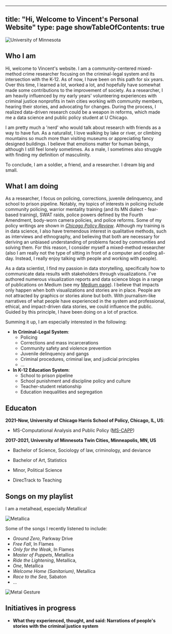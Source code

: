 
---
title: "Hi, Welcome to Vincent's Personal Website"
type: page
showTableOfContents: true
---

![University of Minnesota](/images/umn_campus.jpg "I love UMN")   


## Who I am

Hi, welcome to Vincent's website. I am a community-centered mixed-method crime researcher focusing on the criminal-legal system and its intersection with the K-12. As of now, I have been on this path for six years.  Over this time, I learned a lot, worked a lot, and hopefully have somewhat made some contributions to the improvement of society. As a researcher, I am heavily influenced by my early years' volunteering experiences with criminal justice nonprofits in twin cities working with community members, hearing their stories, and advocating for changes. During the process, I realized data-driven research could be a weapon in reforms, which made me a data science and public policy student at U Chicago.  

I am pretty much a 'nerd' who would talk about research with friends as a way to have fun. As a naturalist, I love walking by lake or river, or climbing mountains so much more than visiting museums or appreciating fancy designed buildings. I believe that emotions matter for human beings, although I still feel lonely sometimes. As a male, I sometimes also struggle with finding my definition of masculinity. 

To conclude, I am a soldier, a friend, and a researcher. I dream big and small. 

## What I am doing

As a researcher, I focus on policing, corrections, juvenile delinquency, and school to prison pipeline. Notably, my topics of interests in policing include community policing, warrior mentality training (and its MN dialect - fear-based training), SWAT raids, police powers defined by the Fourth Amendment, body-worn camera policies, and police reforms. Some of my policy writings are shown in [*Chicago Policy Review*](https://chicagopolicyreview.org/author/vincent-liu/). Although my training is in data science, I also have tremendous interest in qualitative methods, such as interviews and ethnography, and believing that both are necessary for deriving an unbiased understanding of problems faced by communities and solving them. For this reason, I consider myself a mixed-method researcher (also I am really not the type of sitting in front of a computer and coding all-day. Instead, I really enjoy talking with people and working with people).

As a data scientist, I find my passion in data storytelling, specifically how to communicate data results with stakeholders through visualizations. I've authored numerous visualization reports and data science blogs in a range of publications on Medium (see my [Medium page](https://jcvincentliu.medium.com)). I believe that impacts only happen when both visualizations and stories are in place. People are not attracted by graphics or stories alone but both. With journalism-like narratives of what people have experienced in the system and professional, ethical, and impact-driven data stories, we could influence the public. Guided by this principle, I have been doing on a lot of practice.   

Summing it up, I am especially interested in the following: 

- **In Criminal-Legal System**:
  - Policing
  - Corrections and mass incarcerations
  - Community safety and violence prevention
  - Juvenile delinquency and gangs
  - Criminal procedures, criminal law, and judicial principles
  - ... 
- **In K-12 Education System**:
  - School to prison pipeline 
  - School punishment and discipline policy and culture
  - Teacher-student relationship
  - Education inequalities and segregation


## Educaton

**2021-Now, University of Chicago Harris School of Policy, Chicago, IL, US**: 

* MS-Computational Analysis and Public Policy ([MS-CAPP](https://capp.cs.uchicago.edu/))

**2017-2021, University of Minnesota Twin Cities, Minneapolis, MN, US**

* Bachelor of Science, Sociology of law, criminology, and deviance

* Bachelor of Art, Statistics

* Minor, Political Science

* DirecTrack to Teaching


## Songs on my playlist

I am a metalhead, especially Metallica! 

![Metallica](/images/Metallica.jpg "Metallica") 

Some of the songs I recently listened to include:

- *Ground Zero*, Parkway Drive
- *Free Fall*, In Flames
- *Only for the Weak*, In Flames
- *Master of Puppets*, Metallica
- *Ride the Lightening*, Metallica,
- *One*, Metallica
- *Welcome Home (Sanitarium)*, Metallica
- *Race to the Sea*, Sabaton
- ...

![Metal Gesture](/images/metal_gesture.jpg "metal gesture") 


## Initiatives in progress

* **What they experienced, thought, and said: Narrations of people's stories with the criminal justice system**



